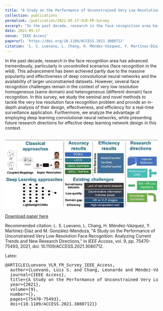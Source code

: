```yaml
---
title: "A Study on the Performance of Unconstrained Very Low Resolution Face Recognition: Analyzing Current Trends and New Research Directions"
collection: publications
permalink: /publication/2021-05-17-VLR-FR-Survey
excerpt: "In the past decade, research in the face recognition area has advanced tremendously, particularly in uncontrolled scenarios (face recognition in the wild). This advancement has been achieved partly due to the massive popularity and effectiveness of deep convolutional neural networks and the availability of larger unconstrained datasets. However, several face recognition challenges remain in the context of very low resolution homogeneous (same domain) and heterogeneous (different domain) face recognition. In this survey, we study the seminal and novel methods to tackle the very low resolution face recognition problem and provide an in-depth analysis of their design, effectiveness, and efficiency for a real-time surveillance application. Furthermore, we analyze the advantage of employing deep learning convolutional neural networks, while presenting future research directions for effective deep learning network design in this context. <br><img src='/images/VLR_FR_Survey.jpg' width='500px'>"
date: 2021-05-17
venue: 'IEEE Access'
paperurl: 'https://doi.org/10.1109/ACCESS.2021.3080712'
citation: 'L. S. Luevano, L. Chang, H. Méndez-Vázquez, Y. Martínez-Díaz and M. González-Mendoza, "A Study on the Performance of Unconstrained Very Low Resolution Face Recognition: Analyzing Current Trends and New Research Directions," in <em>IEEE Access</em>, vol. 9, pp. 75470-75493, 2021, doi: 10.1109/ACCESS.2021.3080712.'
---
```

In the past decade, research in the face recognition area has advanced tremendously, particularly in uncontrolled scenarios (face recognition in the wild). This advancement has been achieved partly due to the massive popularity and effectiveness of deep convolutional neural networks and the availability of larger unconstrained datasets. However, several face recognition challenges remain in the context of very low resolution homogeneous (same domain) and heterogeneous (different domain) face recognition. In this survey, we study the seminal and novel methods to tackle the very low resolution face recognition problem and provide an in-depth analysis of their design, effectiveness, and efficiency for a real-time surveillance application. Furthermore, we analyze the advantage of employing deep learning convolutional neural networks, while presenting future research directions for effective deep learning network design in this context.

<br><img src='/images/VLR_FR_Survey.jpg'>

[Download paper here](https://doi.org/10.1109/ACCESS.2021.3080712)

Recommended citation: L. S. Luevano, L. Chang, H. Méndez-Vázquez, Y. Martínez-Díaz and M. González-Mendoza, "A Study on the Performance of Unconstrained Very Low Resolution Face Recognition: Analyzing Current Trends and New Research Directions," in <em>IEEE Access</em>, vol. 9, pp. 75470-75493, 2021, doi: 10.1109/ACCESS.2021.3080712.

Latex:
<pre>
@ARTICLE{Luevano_VLR_FR_Survey_IEEE_Access,
  author={Luevano, Luis S. and Chang, Leonardo and Méndez-Vázquez, Heydi and Martínez-Díaz, Yoanna and González-Mendoza, Miguel},
  journal={IEEE Access}, 
  title={A Study on the Performance of Unconstrained Very Low Resolution Face Recognition: Analyzing Current Trends and New Research Directions}, 
  year={2021},
  volume={9},
  number={},
  pages={75470-75493},
  doi={10.1109/ACCESS.2021.3080712}}
</pre>
